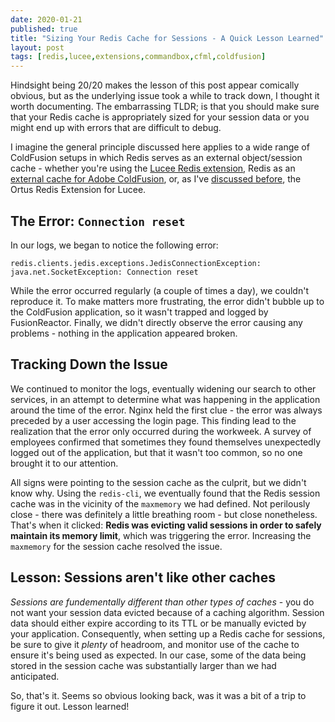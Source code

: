 ```yaml
---
date: 2020-01-21
published: true
title: "Sizing Your Redis Cache for Sessions - A Quick Lesson Learned"
layout: post
tags: [redis,lucee,extensions,commandbox,cfml,coldfusion]
---
```

Hindsight being 20/20 makes the lesson of this post appear comically obvious, but as the underlying issue took a while to track down, I thought it worth documenting. The embarrassing TLDR; is that you should make sure that your Redis cache is appropriately sized for your session data or you might end up with errors that are difficult to debug.
<!--more-->

I imagine the general principle discussed here applies to a wide range of ColdFusion setups in which Redis serves as an external object/session cache - whether you're using the [Lucee Redis extension](https://github.com/lucee/extension-redis), Redis as an [external cache for Adobe ColdFusion](https://helpx.adobe.com/coldfusion/using/external-session-storage.html), or, as I've [discussed before](/2019/11/14/lucee-redis-ortus-extension.html), the Ortus Redis Extension for Lucee. 

## The Error: `Connection reset	`

In our logs, we began to notice the following error:

```log
redis.clients.jedis.exceptions.JedisConnectionException: java.net.SocketException: Connection reset
```

While the error occurred regularly (a couple of times a day), we couldn't reproduce it. To make matters more frustrating, the error didn't bubble up to the ColdFusion application, so it wasn't trapped and logged by FusionReactor. Finally, we didn't directly observe the error causing any problems - nothing in the application appeared broken.

## Tracking Down the Issue

We continued to monitor the logs, eventually widening our search to other services, in an attempt to determine what was happening in the application around the time of the error. Nginx held the first clue - the error was always preceded by a user accessing the login page. This finding lead to the realization that the error only occurred during the workweek. A survey of employees confirmed that sometimes they found themselves unexpectedly logged out of the application, but that it wasn't too common, so no one brought it to our attention. 

All signs were pointing to the session cache as the culprit, but we didn't know why. Using the `redis-cli`, we eventually found that the Redis session cache was in the vicinity of the `maxmemory` we had defined. Not perilously close - there was definitely a little breathing room - but close nonetheless. That's when it clicked: **Redis was evicting valid sessions in order to safely maintain its memory limit**, which was triggering the error. Increasing the `maxmemory` for the session cache resolved the issue.

## Lesson: Sessions aren't like other caches

*Sessions are fundementally different than other types of caches* - you do not want your session data evicted because of a caching algorithm. Session data should either expire according to its TTL or be manually evicted by your application. Consequently, when setting up a Redis cache for sessions, be sure to give it *plenty* of headroom, and monitor use of the cache to ensure it's being used as expected. In our case, some of the data being stored in the session cache was substantially larger than we had anticipated.

So, that's it. Seems so obvious looking back, was it was a bit of a trip to figure it out. Lesson learned!